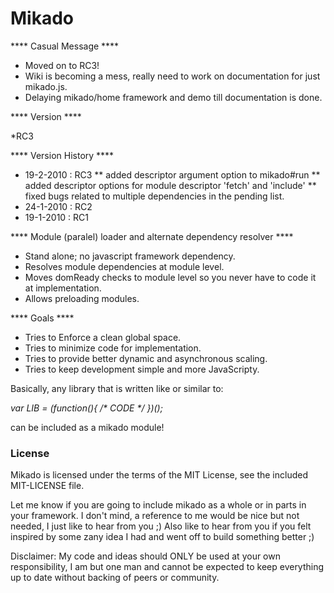 Mikado
=====

**** Casual Message ****

* Moved on to RC3!
* Wiki is becoming a mess, really need to work on documentation for just mikado.js.
* Delaying mikado/home framework and demo till documentation is done.


**** Version ****

*RC3

**** Version History ****

* 19-2-2010 : RC3
** added descriptor argument option to mikado#run
** added descriptor options for module descriptor 'fetch' and 'include'
** fixed bugs related to multiple dependencies in the pending list.
* 24-1-2010 : RC2
* 19-1-2010 : RC1

**** Module (paralel) loader and alternate dependency resolver ****

* Stand alone; no javascript framework dependency.
* Resolves module dependencies at module level.
* Moves domReady checks to module level so you never have to code it at implementation.
* Allows preloading modules.

**** Goals ****

* Tries to Enforce a clean global space.
* Tries to minimize code for implementation.
* Tries to provide better dynamic and asynchronous scaling.
* Tries to keep development simple and more JavaScripty.

Basically, any library that is written like or similar to:

*var LIB = (function(){ /\* CODE \*/ })();*

can be included as a mikado module!

### License ###

Mikado is licensed under the terms of the MIT License, see the included MIT-LICENSE file.

Let me know if you are going to include mikado as a whole or in parts in your framework.
I don't mind, a reference to me would be nice but not needed, I just like to hear from you ;)
Also like to hear from you if you felt inspired by some zany idea I had and went off to build 
something better ;)

Disclaimer: My code and ideas should ONLY be used at your own responsibility, I am but one man
and cannot be expected to keep everything up to date without backing of peers or community.
